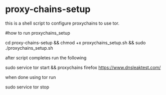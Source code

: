 # proxy-chains-setup
this is a shell script to configure proxychains to use tor.


#how to run proxychains_setup

cd proxy-chains-setup && chmod +x proxychains_setup.sh && sudo ./proxychains_setup.sh

after script completes run the following

sudo service tor start && proxychains firefox https://www.dnsleaktest.com/

when done using tor run 

sudo service tor stop
